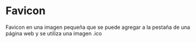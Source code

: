 # Favicon
Favicon en una imagen pequeña que se puede agregar a la pestaña de una página web y se utiliza una imagen .ico
